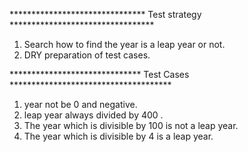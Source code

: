*******************************        Test strategy         *********************************

1) Search how to find the year is a leap year or not.
2) DRY preparation of test cases.


******************************         Test Cases            *************************************
1) year not be 0 and negative.
2) leap year always divided by 400 .
3) The year which is divisible by 100 is not a leap year.
4) The year which is divisible by 4 is a leap year.



